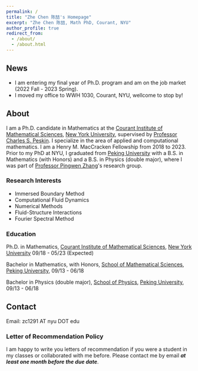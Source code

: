 ```yaml
---
permalink: /
title: "Zhe Chen 陈喆's Homepage"
excerpt: "Zhe Chen 陈喆, Math PhD, Courant, NYU"
author_profile: true
redirect_from: 
  - /about/
  - /about.html
---
```


## News 

* I am entering my final year of Ph.D. program and am on the job market (2022 Fall - 2023 Spring).
* I moved my office to WWH 1030, Courant, NYU, wellcome to stop by!

## About
I am a Ph.D. candidate in Mathematics at the [Courant Institute of Mathematical Sciences](https://cims.nyu.edu/dynamic/), [New York University](https://www.nyu.edu/), supervised by [Professor Charles S. Peskin](https://www.math.nyu.edu/~peskin/). I specialize in the area of applied and computational mathematics. I am a Henry M. MacCracken Fellowship from 2018 to 2023. Prior to my PhD at NYU, I graduated from [Peking University](https://english.pku.edu.cn/) with a B.S. in Mathematics (with Honors) and a B.S. in Physics (double major), where I was part of [Professor Pingwen Zhang](https://www.math.pku.edu.cn/pzhang/en/)'s research group. 


### Research Interests

- Immersed Boundary Method
- Computational Fluid Dynamics
- Numerical Methods
- Fluid-Structure Interactions
- Fourier Spectral Method 

### Education

Ph.D. in Mathematics, [Courant Institute of Mathematical Sciences](https://cims.nyu.edu/dynamic/), [New York University](https://www.nyu.edu/)		09/18 - 05/23 (Expected)  

Bachelor in Mathematics, with Honors, [School of Mathematical Sciences](https://www.math.pku.edu.cn/), [Peking University](https://english.pku.edu.cn/), 09/13 - 06/18

Bachelor in Physics (double major), [School of Physics](https://english.phy.pku.edu.cn/), [Peking University](https://english.pku.edu.cn/), 09/13 - 06/18

## Contact

Email: zc1291 AT nyu DOT edu

### Letter of Recommendation Policy

I am happy to write you letters of recommendation if you were a student in my classes or collaborated with me before. Please contact me by email ***at least one month before the due date***.